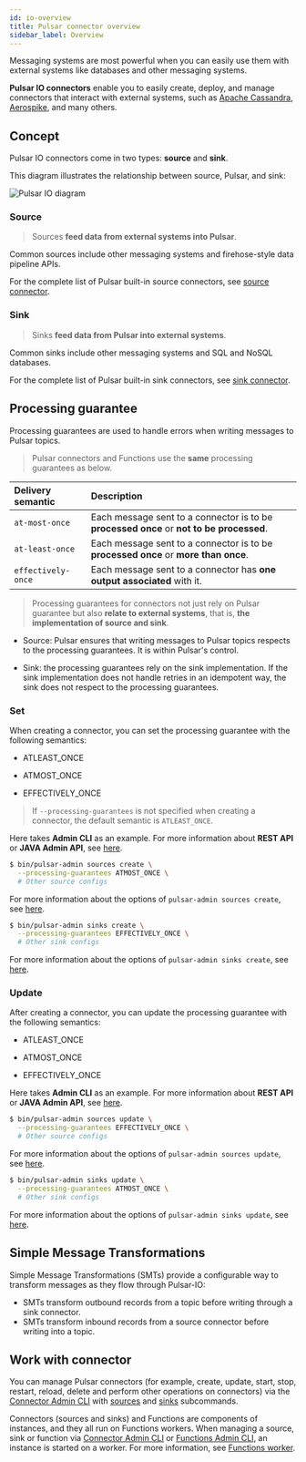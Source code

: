 ```yaml
---
id: io-overview
title: Pulsar connector overview
sidebar_label: Overview
---
```


Messaging systems are most powerful when you can easily use them with external systems like databases and other messaging systems.

**Pulsar IO connectors** enable you to easily create, deploy, and manage connectors that interact with external systems, such as [Apache Cassandra](https://cassandra.apache.org), [Aerospike](https://www.aerospike.com), and many others.


## Concept

Pulsar IO connectors come in two types: **source** and **sink**.

This diagram illustrates the relationship between source, Pulsar, and sink:

![Pulsar IO diagram](assets/pulsar-io.png "Pulsar IO connectors (sources and sinks)")


### Source

> Sources **feed data from external systems into Pulsar**.

Common sources include other messaging systems and firehose-style data pipeline APIs.

For the complete list of Pulsar built-in source connectors, see [source connector](io-connectors.md#source-connector).

### Sink

> Sinks **feed data from Pulsar into external systems**.

Common sinks include other messaging systems and SQL and NoSQL databases.

For the complete list of Pulsar built-in sink connectors, see [sink connector](io-connectors.md#sink-connector).

## Processing guarantee

Processing guarantees are used to handle errors when writing messages to Pulsar topics.
  
> Pulsar connectors and Functions use the **same** processing guarantees as below.

Delivery semantic | Description
:------------------|:-------
`at-most-once` | Each message sent to a connector is to be **processed once** or **not to be processed**.
`at-least-once`  | Each message sent to a connector is to be **processed once** or **more than once**.
`effectively-once` | Each message sent to a connector has **one output associated** with it.

> Processing guarantees for connectors not just rely on Pulsar guarantee but also **relate to external systems**, that is, **the implementation of source and sink**.

* Source: Pulsar ensures that writing messages to Pulsar topics respects to the processing guarantees. It is within Pulsar's control.

* Sink: the processing guarantees rely on the sink implementation. If the sink implementation does not handle retries in an idempotent way, the sink does not respect to the processing guarantees.

### Set

When creating a connector, you can set the processing guarantee with the following semantics:

* ATLEAST_ONCE
  
* ATMOST_ONCE
  
* EFFECTIVELY_ONCE

> If `--processing-guarantees` is not specified when creating a connector, the default semantic is `ATLEAST_ONCE`.

Here takes **Admin CLI** as an example. For more information about **REST API** or **JAVA Admin API**, see [here](io-use.md#create). 

<!--DOCUSAURUS_CODE_TABS-->

<!--Source-->

```bash
$ bin/pulsar-admin sources create \
  --processing-guarantees ATMOST_ONCE \
  # Other source configs
```

For more information about the options of `pulsar-admin sources create`, see [here](reference-connector-admin.md#create).

<!--Sink-->

```bash
$ bin/pulsar-admin sinks create \
  --processing-guarantees EFFECTIVELY_ONCE \
  # Other sink configs
```

For more information about the options of `pulsar-admin sinks create`, see [here](reference-connector-admin.md#create-1).

<!--END_DOCUSAURUS_CODE_TABS-->

### Update 

After creating a connector, you can update the processing guarantee with the following semantics:

* ATLEAST_ONCE
  
* ATMOST_ONCE
  
* EFFECTIVELY_ONCE
  
Here takes **Admin CLI** as an example. For more information about **REST API** or **JAVA Admin API**, see [here](io-use.md#create). 

<!--DOCUSAURUS_CODE_TABS-->

<!--Source-->

```bash
$ bin/pulsar-admin sources update \
  --processing-guarantees EFFECTIVELY_ONCE \
  # Other source configs
```

For more information about the options of `pulsar-admin sources update`, see [here](reference-connector-admin.md#update).

<!--Sink-->

```bash
$ bin/pulsar-admin sinks update \
  --processing-guarantees ATMOST_ONCE \
  # Other sink configs
```

For more information about the options of `pulsar-admin sinks update`, see [here](reference-connector-admin.md#update-1).

<!--END_DOCUSAURUS_CODE_TABS-->

## Simple Message Transformations

Simple Message Transformations (SMTs) provide a configurable way to transform messages as they flow through Pulsar-IO: 
* SMTs transform outbound records from a topic before writing through a sink connector. 
* SMTs transform inbound records from a source connector before writing into a topic.



## Work with connector

You can manage Pulsar connectors (for example, create, update, start, stop, restart, reload, delete and perform other operations on connectors) via the [Connector Admin CLI](reference-connector-admin.md) with [sources](io-cli.md#sources) and [sinks](io-cli.md#sinks) subcommands.

Connectors (sources and sinks) and Functions are components of instances, and they all run on Functions workers. When managing a source, sink or function via [Connector Admin CLI](reference-connector-admin.md) or [Functions Admin CLI](functions-cli.md), an instance is started on a worker. For more information, see [Functions worker](functions-worker.md#run-functions-worker-separately).


